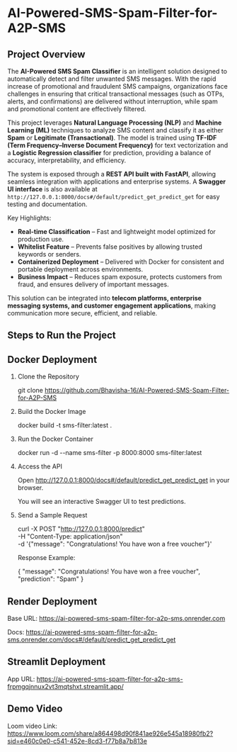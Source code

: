# AI-Powered-SMS-Spam-Filter-for-A2P-SMS

## Project Overview

The **AI-Powered SMS Spam Classifier** is an intelligent solution designed to automatically detect and filter unwanted SMS messages. With the rapid increase of promotional and fraudulent SMS campaigns, organizations face challenges in ensuring that critical transactional messages (such as OTPs, alerts, and confirmations) are delivered without interruption, while spam and promotional content are effectively filtered.

This project leverages **Natural Language Processing (NLP)** and **Machine Learning (ML)** techniques to analyze SMS content and classify it as either **Spam** or **Legitimate (Transactional)**. The model is trained using **TF-IDF (Term Frequency–Inverse Document Frequency)** for text vectorization and a **Logistic Regression classifier** for prediction, providing a balance of accuracy, interpretability, and efficiency.

The system is exposed through a **REST API built with FastAPI**, allowing seamless integration with applications and enterprise systems. A **Swagger UI interface** is also available at `http://127.0.0.1:8000/docs#/default/predict_get_predict_get` for easy testing and documentation.

Key Highlights:

*  **Real-time Classification** – Fast and lightweight model optimized for production use.
*  **Whitelist Feature** – Prevents false positives by allowing trusted keywords or senders.
*  **Containerized Deployment** – Delivered with Docker for consistent and portable deployment across environments.
*  **Business Impact** – Reduces spam exposure, protects customers from fraud, and ensures delivery of important messages.

This solution can be integrated into **telecom platforms, enterprise messaging systems, and customer engagement applications**, making communication more secure, efficient, and reliable.


## Steps to Run the Project

## Docker Deployment

1. Clone the Repository

   git clone https://github.com/Bhavisha-16/AI-Powered-SMS-Spam-Filter-for-A2P-SMS



2. Build the Docker Image

   docker build -t sms-filter:latest .


3. Run the Docker Container

   docker run -d --name sms-filter -p 8000:8000 sms-filter:latest


4. Access the API

   Open http://127.0.0.1:8000/docs#/default/predict_get_predict_get
   in your browser.

   You will see an interactive Swagger UI to test predictions.

5. Send a Sample Request

   curl -X POST "http://127.0.0.1:8000/predict" \
   -H "Content-Type: application/json" \
   -d '{"message": "Congratulations! You have won a free voucher"}'


   Response Example:
  
   {
     "message": "Congratulations! You have won a free voucher",
     "prediction": "Spam"
   }

## Render Deployment
Base URL: https://ai-powered-sms-spam-filter-for-a2p-sms.onrender.com

Docs: https://ai-powered-sms-spam-filter-for-a2p-sms.onrender.com/docs#/default/predict_get_predict_get

## Streamlit Deployment

App URL: https://ai-powered-sms-spam-filter-for-a2p-sms-frpmgqjnnux2vt3mqtshxt.streamlit.app/

## Demo Video
Loom video Link: https://www.loom.com/share/a864498d90f841ae926e545a18980fb2?sid=e460c0e0-c541-452e-8cd3-f77b8a7b813e
